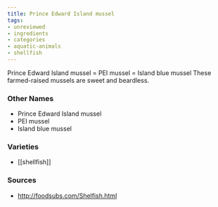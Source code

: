 ```yaml
---
title: Prince Edward Island mussel
tags:
- unreviewed
- ingredients
- categories
- aquatic-animals
- shellfish
---
```

Prince Edward Island mussel = PEI mussel = Island blue mussel These farmed-raised mussels are sweet and beardless.

### Other Names

* Prince Edward Island mussel
* PEI mussel
* Island blue mussel

### Varieties

* [[shellfish]]

### Sources
* http://foodsubs.com/Shelfish.html
